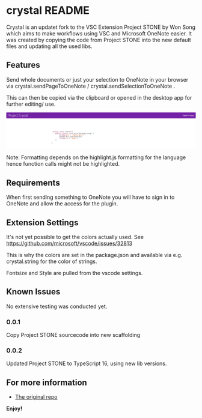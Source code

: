# crystal README

Crystal is an updatet fork to the VSC Extension Project STONE by Won Song which aims to make workflows using VSC and Microsoft OneNote easier.
It was created by copying the code from Project STONE into the new default files and updating all the used libs.

## Features

Send whole documents or just your selection to OneNote in your browser via crystal.sendPageToOneNote / crystal.sendSelectionToOneNote .

This can then be copied via the clipboard or opened in the desktop app for further editing/ use.


![Example: ](https://github.com/BWotka/crystal2/blob/main/images/Example.png?raw=true)

Note: Formatting depends on the highlight.js formatting for the language hence function calls might not be highlighted.

## Requirements

When first sending something to OneNote you will have to sign in to OneNote and allow the access for the plugin.

## Extension Settings

It's not yet possible to get the colors actually used.
See https://github.com/microsoft/vscode/issues/32813

This is why the colors are set in the package.json and available via e.g. crystal.string for the color of strings.

Fontsize and Style are pulled from the vscode settings.

## Known Issues

No extensive testing was conducted yet.

### 0.0.1
Copy Project STONE sourcecode into new scaffolding
### 0.0.2
Updated Project STONE to TypeScript 16, using new lib versions.


## For more information

* [The original repo](https://github.com/WonSong/STONE)


**Enjoy!**
